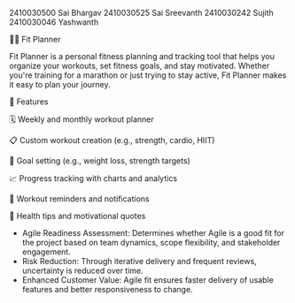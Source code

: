 2410030500 Sai Bhargav
2410030525 Sai Sreevanth 
2410030242 Sujith
2410030046 Yashwanth
 
🏋️‍♀️ Fit Planner

Fit Planner is a personal fitness planning and tracking tool that helps you organize your workouts, set fitness goals, and stay motivated. Whether you're training for a marathon or just trying to stay active, Fit Planner makes it easy to plan your journey.

🚀 Features

🗓 Weekly and monthly workout planner

📋 Custom workout creation (e.g., strength, cardio, HIIT)

🎯 Goal setting (e.g., weight loss, strength targets)

📈 Progress tracking with charts and analytics

🔔 Workout reminders and notifications

🧠 Health tips and motivational quotes
- Agile Readiness Assessment: Determines whether Agile is a good fit for the project based on team dynamics, scope flexibility, and stakeholder engagement.
- Risk Reduction: Through iterative delivery and frequent reviews, uncertainty is reduced over time.
- Enhanced Customer Value: Agile fit ensures faster delivery of usable features and better responsiveness to change.
